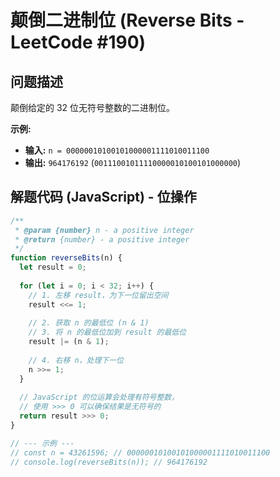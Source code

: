 # 颠倒二进制位 (Reverse Bits - LeetCode #190)

## 问题描述

颠倒给定的 32 位无符号整数的二进制位。

**示例:**

- **输入:** `n = 00000010100101000001111010011100`
- **输出:** `964176192` (`00111001011110000010100101000000`)

## 解题代码 (JavaScript) - 位操作

```javascript
/**
 * @param {number} n - a positive integer
 * @return {number} - a positive integer
 */
function reverseBits(n) {
  let result = 0;
  
  for (let i = 0; i < 32; i++) {
    // 1. 左移 result，为下一位留出空间
    result <<= 1;
    
    // 2. 获取 n 的最低位 (n & 1)
    // 3. 将 n 的最低位加到 result 的最低位
    result |= (n & 1);
    
    // 4. 右移 n，处理下一位
    n >>= 1;
  }
  
  // JavaScript 的位运算会处理有符号整数，
  // 使用 >>> 0 可以确保结果是无符号的
  return result >>> 0;
}

// --- 示例 ---
// const n = 43261596; // 00000010100101000001111010011100
// console.log(reverseBits(n)); // 964176192
```
